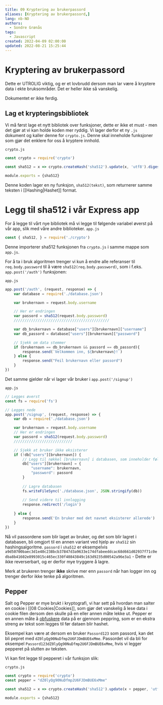 ```yaml
---
title: 09 Kryptering av brukerpassord
aliases: [Kryptering av brukerpassord,]
lang: nb-NO
authors:
  - Sondre Grønås
tags:
  - Javascript
created: 2022-04-09 02:00:00
updated: 2022-08-21 15:25:44
---
```

# Kryptering av brukerpassord
Dette er UTROLIG viktig, og er et lovbrudd dersom man lar være å kryptere data i ekte bruksområder. Det er heller ikke så vanskelig.

Dokumentet er ikke ferdig.


## Lag et krypteringsbibliotek
Vi må først lage et nytt bibliotek over funksjoner, dette er ikke et must - men det gjør at vi kan holde koden mer ryddig. Vi lager derfor et ny `.js` dokument og kaller denne for `crypto.js`. Denne skal inneholde funksjoner som gjør det enklere for oss å kryptere innhold.

`crypto.js`
```javascript
const crypto = require('crypto')

const sha512 = x => crypto.createHash('sha512').update(x, 'utf8').digest('hex')

module.exports = {sha512}
```

Denne koden lager en ny funksjon, `sha512(tekst)`, som returnerer samme teksten i [[Hashing|Hashet]] format.

# Legg til sha512 i vår Express app
For å legge til vårt nye bibliotek må vi legge til følgende variabel øverst på vår app, slik med våre andre biblioteker.
`app.js`
```javascript
const { sha512, } = require('./crypto')
```

Denne importerer sha512 funksjonen fra `crypto.js` i samme mappe som `app.js`.

For å ta i bruk algoritmen trenger vi kun å endre alle referanser til `req.body.password` til å være `sha512(req.body.password)`, som i f.eks. `app.post('/auth')` funksjonen:

`app.js`
```javascript
app.post('/auth', (request, response) => {
	var database = require('./database.json')

	var brukernavn = request.body.username

	// Her er endringen
	var passord = sha512(request.body.password)
	////////////////////////////////////////////

	var db_brukernavn = database["users"][brukernavn]["username"]
	var db_passord = database["users"][brukernavn]["password"]

	// Sjekk om data stemmer
	if (brukernavn == db_brukernavn && passord == db_passord){
		response.send(`Velkommen inn, ${brukernavn}!`)
	} else {
		response.send("Feil brukernavn eller passord")
	}
})
```

Det samme gjelder når vi lager vår bruker i `app.post('/signup')`

`app.js`
```javascript
// Legges øverst
const fs = require('fs')

// Legges nede
app.post('/signup', (request, response) => {
	var db = require('./database.json')

	var brukernavn = request.body.username
	// Her er endringen
	var passord = sha512(request.body.password)
	///////////////////////////

	// Sjekk at bruker ikke eksisterer
	if (!db["users"][brukernavn]) {
		// Legg til nøkkel [brukernavn] i databasen, som inneholder følgende nøkler/verdier
		db["users"][brukernavn] = {
			"username": brukernavn,
			"password": passord
		}
		
		// Lagre databasen
		fs.writeFileSync('./database.json', JSON.stringify(db))
		
		// Send videre til innlogging
		response.redirect('/login')
		
	} else {
		response.send('En bruker med det navnet eksisterer allerede')
	}
})
```

Nå vil passordene som blir laget av bruker, og det som blir lagret i databasen, bli omgjort til en annen variant ved hjelp av `sha512` sin hashingsalgoritme. `passord` i `sha512` er eksempelvis `a9d50700baec3d1e40c238bcb37847d3a9633e174dfabeeddcac68d661d02937f71c0edba8b41602e8993015c465ec330f40843849c163d9235d00542a96e3a1` - Dette er ikke reverserbart, og er derfor mye tryggere å lagre.

Merk at brukeren trenger **ikke** skrive mer enn `passord` når han logger inn og trenger derfor ikke tenke på algoritmen.

## Pepper
Salt og Pepper er mye brukt i kryptografi, vi har sett på hvordan man salter en cookie i [[08 Cookies|Cookies]], som gjør det vanskelig å lese data i cookie filen dersom den skulle på en eller annen måte lekke ut. Pepper er en annen måte å [obfuskere](https://naob.no/ordbok/obfuskere) data på er gjennom peppring, som er en ekstra streng av tekst som legges til før dataen blir hashet.

Eksempel kan være at dersom en bruker `Passord123` som passord, kan det bli pepret med `dZ0lyQg90NuDfmp2U6FJDmBUE6xMme`. Passordet vil da bli for eksempel `Passord123dZ0lyQg90NuDfmp2U6FJDmBUE6xMme`, hvis vi legger pepperet på slutten av teksten.

Vi kan fint legge til pepperet i vår funksjon slik:

`crypto.js`
```javascript
const crypto = require('crypto')
const pepper = "dZ0lyQg90NuDfmp2U6FJDmBUE6xMme"

const sha512 = x => crypto.createHash('sha512').update(x + pepper, 'utf8').digest('hex')

module.exports = {sha512}
```